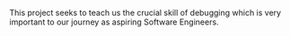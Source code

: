 This project seeks to teach us the crucial skill of debugging which is very important to our journey as aspiring Software Engineers.
